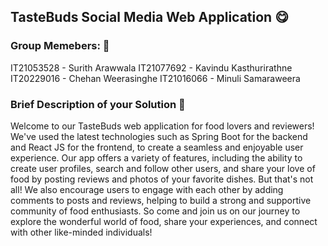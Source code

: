## TasteBuds Social Media Web Application :yum:
### Group Memebers: :eyes:
IT21053528 - Surith Arawwala
IT21077692 - Kavindu Kasthurirathne
IT20229016 - Chehan Weerasinghe
IT21016066 - Minuli Samaraweera

### Brief Description of your Solution :eyes: 
Welcome to our TasteBuds web application for food lovers and reviewers! We've used the latest technologies such as Spring Boot for the backend and React JS for the frontend, 
to create a seamless and enjoyable user experience.
Our app offers a variety of features, including the ability to create user profiles, search and follow other users, and share your love of food by posting reviews and 
photos of your favorite dishes.
But that's not all! We also encourage users to engage with each other by adding comments to posts and reviews, helping to build a strong and supportive community of food 
enthusiasts.
So come and join us on our journey to explore the wonderful world of food, share your experiences, and connect with other like-minded individuals!
